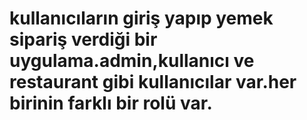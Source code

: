 # kullanıcıların giriş yapıp yemek sipariş verdiği bir uygulama.admin,kullanıcı ve restaurant gibi kullanıcılar var.her birinin farklı bir rolü var.
